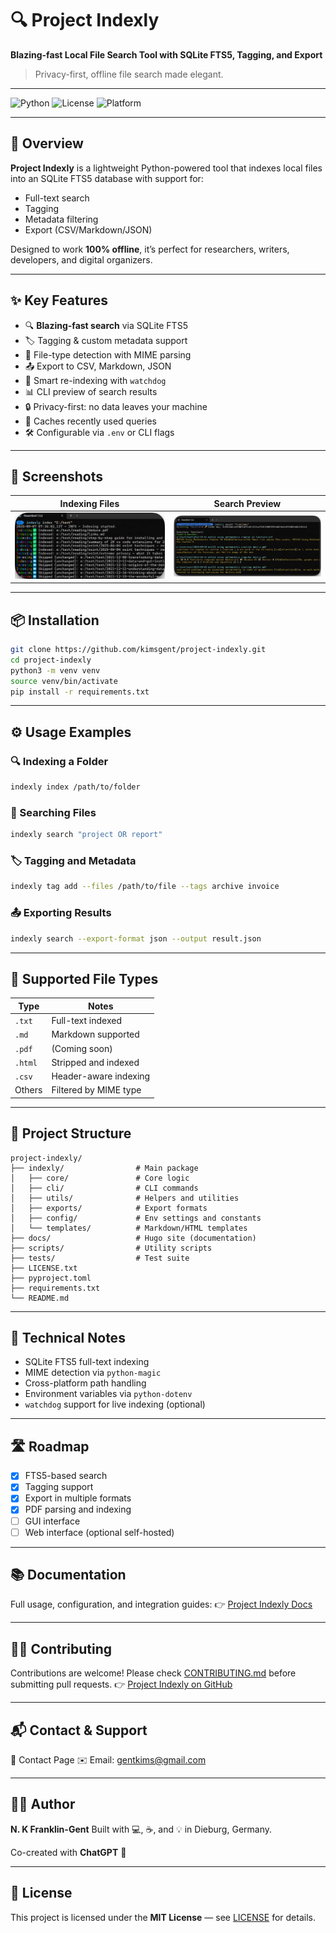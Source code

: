 # 🔍 Project Indexly
**Blazing-fast Local File Search Tool with SQLite FTS5, Tagging, and Export**

> Privacy-first, offline file search made elegant.

---

![Python](https://img.shields.io/badge/Python-3.9%2B-blue)
![License](https://img.shields.io/badge/License-MIT-green)
![Platform](https://img.shields.io/badge/Platform-Windows%20%7C%20Linux-lightgrey)

---

## 🚀 Overview
**Project Indexly** is a lightweight Python-powered tool that indexes local files into an SQLite FTS5 database with support for:

- Full-text search  
- Tagging  
- Metadata filtering  
- Export (CSV/Markdown/JSON)  

Designed to work **100% offline**, it’s perfect for researchers, writers, developers, and digital organizers.

---

## ✨ Key Features

- 🔍 **Blazing-fast search** via SQLite FTS5  
- 🏷️ Tagging & custom metadata support  
- 📁 File-type detection with MIME parsing  
- 📤 Export to CSV, Markdown, JSON  
- 🔁 Smart re-indexing with `watchdog`  
- 📊 CLI preview of search results  
- 🔒 Privacy-first: no data leaves your machine  
- 🧠 Caches recently used queries  
- 🛠️ Configurable via `.env` or CLI flags  

---

## 📸 Screenshots

| Indexing Files | Search Preview |
|----------------|----------------|
| ![Index](docs/static/images/indexly_indexing.png) | ![Search](docs/static/images/search-demo-placeholder.png) |

---

## 📦 Installation

```bash
git clone https://github.com/kimsgent/project-indexly.git
cd project-indexly
python3 -m venv venv
source venv/bin/activate
pip install -r requirements.txt
````

---

## ⚙️ Usage Examples

### 🔍 Indexing a Folder

```bash
indexly index /path/to/folder
```

### 🧠 Searching Files

```bash
indexly search "project OR report"
```

### 🏷️ Tagging and Metadata

```bash
indexly tag add --files /path/to/file --tags archive invoice
```

### 📤 Exporting Results

```bash
indexly search --export-format json --output result.json
```

---

## 📁 Supported File Types

| Type    | Notes                 |
| ------- | --------------------- |
| `.txt`  | Full-text indexed     |
| `.md`   | Markdown supported    |
| `.pdf`  | (Coming soon)         |
| `.html` | Stripped and indexed  |
| `.csv`  | Header-aware indexing |
| Others  | Filtered by MIME type |

---

## 🧱 Project Structure

```text
project-indexly/
├── indexly/                # Main package
│   ├── core/               # Core logic
│   ├── cli/                # CLI commands
│   ├── utils/              # Helpers and utilities
│   ├── exports/            # Export formats
│   ├── config/             # Env settings and constants
│   └── templates/          # Markdown/HTML templates
├── docs/                   # Hugo site (documentation)
├── scripts/                # Utility scripts
├── tests/                  # Test suite
├── LICENSE.txt
├── pyproject.toml
├── requirements.txt
└── README.md
```

---

## 🔐 Technical Notes

* SQLite FTS5 full-text indexing
* MIME detection via `python-magic`
* Cross-platform path handling
* Environment variables via `python-dotenv`
* `watchdog` support for live indexing (optional)

---

## 🛣️ Roadmap

* [x] FTS5-based search
* [x] Tagging support
* [x] Export in multiple formats
* [x] PDF parsing and indexing
* [ ] GUI interface
* [ ] Web interface (optional self-hosted)

---

## 📚 Documentation

Full usage, configuration, and integration guides:
👉 [Project Indexly Docs](https://projectindexly.com)

---

## 🧑‍💻 Contributing

Contributions are welcome!
Please check [CONTRIBUTING.md](./CONTRIBUTING.md) before submitting pull requests.
👉 [Project Indexly on GitHub](https://github.com/kimsgent/project-indexly)

---

## 📬 Contact & Support

📩 Contact Page
✉️ Email: gentkims@gmail.com

---

## 👨‍💻 Author

**N. K Franklin-Gent**
Built with 💻, ☕, and 💡 in Dieburg, Germany.

Co-created with **ChatGPT** 🤝

---

## 📝 License

This project is licensed under the **MIT License** — see [LICENSE](./LICENSE.txt) for details.

